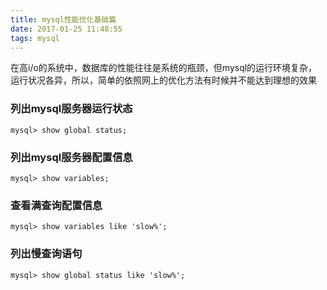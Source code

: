 ```yaml
---
title: mysql性能优化基础篇
date: 2017-01-25 11:48:55
tags: mysql
---
```


在高i/o的系统中，数据库的性能往往是系统的瓶颈，但mysql的运行环境复杂，运行状况各异，所以，简单的依照网上的优化方法有时候并不能达到理想的效果

### 列出mysql服务器运行状态

```
mysql> show global status;
```

### 列出mysql服务器配置信息

```
mysql> show variables;
```

### 查看满查询配置信息

```
mysql> show variables like 'slow%';
```

### 列出慢查询语句

```
mysql> show global status like 'slow%';
```
